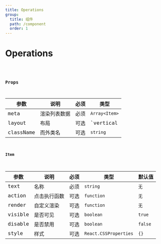 ```yaml
---
title: Operations
group:
  title: 组件
  path: /component
  order: 1
---
```


# Operations

<code src="./demos/demo1.tsx"/>

### Props

| 参数 | 说明| 必须 | 类型 |
|--|--|--| -- |
| meta | 渲染列表数据 | 必须 | `Array<Item>` |
| layout | 布局 | 可选 | `vertical | horizontal` |
| className | 而外类名 | 可选 | `string` |

#### Item

| 参数 | 说明| 必须 | 类型 | 默认值 |
|--|--|--| -- | -- |
| text | 名称 | 必须 | `string` | `无` |
| action | 点击执行函数 | 可选 | `function` | `无` |
| render | 自定义渲染 | 可选 | `function` | `无` |
| visible | 是否可见 | 可选 | `boolean` | `true` |
| disable | 是否禁用 | 可选 | `boolean` | `false` |
| style | 样式 | 可选 | `React.CSSProperties` | `{}` |
